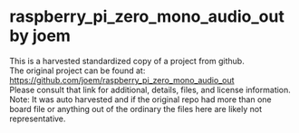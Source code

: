 
# raspberry_pi_zero_mono_audio_out by joem  
This is a harvested standardized copy of a project from github.  
The original project can be found at:  
https://github.com/joem/raspberry_pi_zero_mono_audio_out  
Please consult that link for additional, details, files, and license information.  
Note: It was auto harvested and if the original repo had more than one board file or anything out of the ordinary the files here are likely not representative.  
    